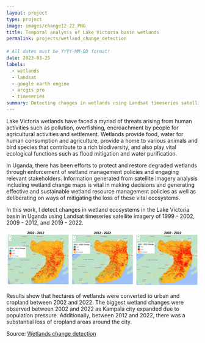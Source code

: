 ```yaml
---
layout: project
type: project
image: images/change12-22.PNG
title: Temporal analysis of Lake Victoria basin wetlands 
permalink: projects/wetland_change_detection

# All dates must be YYYY-MM-DD format!
date: 2023-03-25
labels:
  - wetlands
  - landsat
  - google earth engine
  - arcgis pro
  - timeseries
summary: Detecting changes in wetlands using Landsat timeseries satellite imagery
---
```


Lake Victoria wetlands have faced a myriad of threats arising from human activities such as pollution, overfishing, encroachment by people for agricultural activities and settlement. Wetlands provide food, water for human consumption and agriculture, provide a home to various animals and bird species that contribute to a rich biodiversity, and also play vital ecological functions such as flood mitigation and water purification. 

In Uganda, there has been efforts to protect and restore degraded wetlands through enforcement of wetland management policies and engaging relevant stakeholders. Information generated from satellite imagery analysis including wetland change maps is vital in making decisions and generating effective and sustainable wetland resource management policies as well as deliberating on ways of mitigating the loss of these vital ecosystems.

In this work, I detect changes in wetland ecosystems in the Lake Victoria basin in Uganda using Landsat timeseries satellite imagery of 1999 - 2002, 2009 - 2012, and 2019 - 2022.

<img class="ui image" src="../images/wetland_changes.PNG">

Results show that hectares of wetlands were converted to urban and cropland between 2002 and 2022. The biggest wetland changes were observed between 2002 and 2022 as Kampala city expanded due to population pressure. Additionally, between 2012 and 2022, there was a substantial loss of cropland areas around the city.
 


Source: <a href="https://github.com/japhethkimeu/wetlands-change-detection"><i class="large github icon"></i>Wetlands change detection</a>


